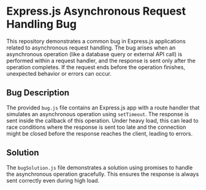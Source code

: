 # Express.js Asynchronous Request Handling Bug

This repository demonstrates a common bug in Express.js applications related to asynchronous request handling.  The bug arises when an asynchronous operation (like a database query or external API call) is performed within a request handler, and the response is sent only after the operation completes.  If the request ends before the operation finishes, unexpected behavior or errors can occur.

## Bug Description
The provided `bug.js` file contains an Express.js app with a route handler that simulates an asynchronous operation using `setTimeout`. The response is sent inside the callback of this operation. Under heavy load, this can lead to race conditions where the response is sent too late and the connection might be closed before the response reaches the client, leading to errors.

## Solution
The `bugSolution.js` file demonstrates a solution using promises to handle the asynchronous operation gracefully. This ensures the response is always sent correctly even during high load.